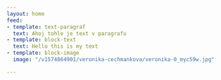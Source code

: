 ```yaml
---
layout: home
feed:
- template: text-paragraf
  text: Ahoj tohle je text v paragrafu
- template: block-text
  text: Hello this is my text
- template: block-image
  image: "/v1574864901/veronika-cechmankova/veronika-0_myc59w.jpg"

---
```

